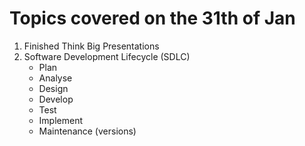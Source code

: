# Topics covered on the 31th of Jan

1. Finished Think Big Presentations
2. Software Development Lifecycle (SDLC)
    - Plan
    - Analyse
    - Design
    - Develop
    - Test
    - Implement
    - Maintenance (versions)